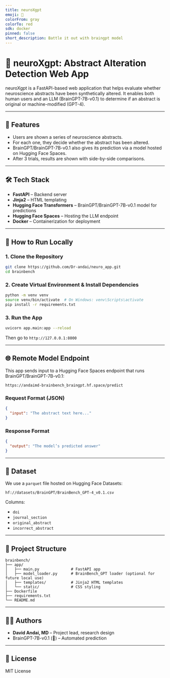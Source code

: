 ```yaml
---
title: neuroXgpt
emoji: 🦀
colorFrom: gray
colorTo: red
sdk: docker
pinned: false
short_description: Battle it out with braingpt model
---
```

# 🧠 neuroXgpt: Abstract Alteration Detection Web App

neuroXgpt is a FastAPI-based web application that helps evaluate whether neuroscience abstracts have been synthetically altered. It enables both human users and an LLM (BrainGPT-7B-v0.1) to determine if an abstract is original or machine-modified (GPT-4).

---

## 🚀 Features

- Users are shown a series of neuroscience abstracts.
- For each one, they decide whether the abstract has been altered.
- BrainGPT/BrainGPT-7B-v0.1 also gives its prediction via a model hosted on Hugging Face Spaces.
- After 3 trials, results are shown with side-by-side comparisons.

---

## 🛠 Tech Stack

- **FastAPI** – Backend server
- **Jinja2** – HTML templating
- **Hugging Face Transformers** – BrainGPT/BrainGPT-7B-v0.1 model for predictions
- **Hugging Face Spaces** – Hosting the LLM endpoint
- **Docker** – Containerization for deployment

---

## 🧪 How to Run Locally

### 1. Clone the Repository

```bash
git clone https://github.com/Dr-andai/neuro_app.git
cd brainbench
```

### 2. Create Virtual Environment & Install Dependencies

```bash
python -m venv venv
source venv/bin/activate  # On Windows: venv\Scripts\activate
pip install -r requirements.txt
```

### 3. Run the App

```bash
uvicorn app.main:app --reload
```

Then go to `http://127.0.0.1:8000`

---

## 🌐 Remote Model Endpoint

This app sends input to a Hugging Face Spaces endpoint that runs BrainGPT/BrainGPT-7B-v0.1:

```
https://andaimd-brainbench_braingpt.hf.space/predict
```

### Request Format (JSON)

```json
{
  "input": "The abstract text here..."
}
```

### Response Format

```json
{
  "output": "The model’s predicted answer"
}
```

---

## 🧪 Dataset

We use a `parquet` file hosted on Hugging Face Datasets:
```
hf://datasets/BrainGPT/BrainBench_GPT-4_v0.1.csv
```

Columns:
- `doi`
- `journal_section`
- `original_abstract`
- `incorrect_abstract`

---

## 📁 Project Structure

```
brainbench/
├── app/
│   ├── main.py              # FastAPI app
│   ├── model_loader.py      # BrainBench_GPT loader (optional for future local use)
│   ├── templates/           # Jinja2 HTML templates
│   └── static/              # CSS styling
├── Dockerfile
├── requirements.txt
└── README.md
```

---

## 🧑‍🔬 Authors

- **David Andai, MD** – Project lead, research design
- BrainGPT-7B-v0.1 (🤖) – Automated prediction

---

## 📜 License

MIT License